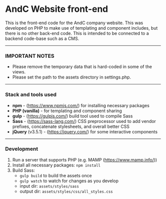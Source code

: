 # AndC Website front-end

This is the front-end code for the AndC company website. This was developed on PHP to make use of templating and component includes, but there is no other back-end code. This is intended to be connected to a backend code-base such as a CMS.

---

### IMPORTANT NOTES
- Please remove the temporary data that is hard-coded in some of the views.
- Please set the path to the assets directory in settings.php.

---

### Stack and tools used
- **npm** - (https://www.npmjs.com/) for installing necessary packages
- **PHP (vanilla)** - for templating and component sharing
- **gulp** - (https://gulpjs.com/) build tool used to compile Sass
- **Sass** - (https://sass-lang.com/) CSS preprocessor used to add vendor prefixes, concatenate stylesheets, and overall better CSS
- **jQuery** (v3.5.1) - (https://jquery.com/) for some interactive components

---

### Development
1. Run a server that supports PHP (e.g. MAMP (https://www.mamp.info/))
1. Install all necessary packages: ```npm install```
1. Build Sass:
    - ```gulp build``` to build the assets once
    - ```gulp watch``` to watch for changes as you develop
    - input dir: ```assets/styles/sass```
    - output dir: ```assets/styles/css/all_styles.css```

